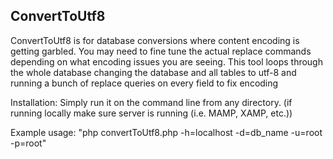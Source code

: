 ConvertToUtf8
-------------

ConvertToUtf8 is for database conversions where content encoding is getting garbled.  You may need to fine tune the actual replace commands depending on what encoding issues you are seeing.  This tool loops through the whole database changing the database and all tables to utf-8 and running a bunch of replace queries on every field to fix encoding

Installation: Simply run it on the command line from any directory. (if running locally make sure server is running (i.e. MAMP, XAMP, etc.))

Example usage: "php convertToUtf8.php -h=localhost -d=db_name -u=root -p=root"

